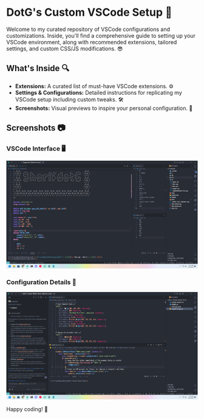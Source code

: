 # DotG's Custom VSCode Setup 🚀

Welcome to my curated repository of VSCode configurations and customizations. Inside, you'll find a comprehensive guide to setting up your VSCode environment, along with recommended extensions, tailored settings, and custom CSS/JS modifications. 😎

## What's Inside 🔍

- **Extensions:** A curated list of must-have VSCode extensions. ⚙️
- **Settings & Configurations:** Detailed instructions for replicating my VSCode setup including custom tweaks. 🛠️
- **Screenshots:** Visual previews to inspire your personal configuration. 📸

## Screenshots 📷

### VSCode Interface 🖥️

![VSCode Screenshot](/Placeholder/Example.png)

### Configuration Details 🔧

![Configurations Screenshot](/Placeholder/Configuration.png)

Happy coding! 🎉
